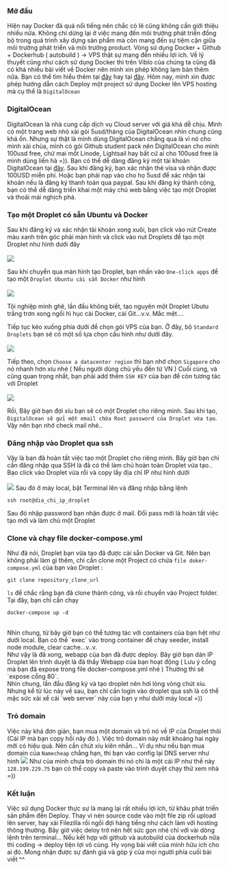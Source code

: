 ### Mở đầu
Hiện nay Docker đã quá nổi tiếng nên chắc có lẽ cũng không cần giới thiệu nhiều nữa. Không chỉ dừng lại ở việc mang đến môi trường phát triển đồng bộ trong quá trình xây dựng sản phẩm mà còn mang đến sự tiệm cận giữa môi trường phát triển và môi trường product. Vòng sử dụng Docker + Github + Dockerhub ( autobuild ) -> VPS thật sự mang đến nhiều lợi ích. Về lý thuyết cũng như cách sử dụng Docker thì trên Viblo của chúng ta cũng đã có khá nhiều bài viết về Docker nên mình xin phép không lạm bàn thêm nữa. Bạn có thể tìm hiểu thêm tại [đây](https://viblo.asia/p/docker-nhung-kien-thuc-co-ban-phan-1-bJzKmM1kK9N) hay tại [đây](https://viblo.asia/p/tim-hieu-ve-docker-m68Z08RzZkG). Hôm nay, mình xin được phép hướng dẫn cách Deploy một project sử dụng Docker lên VPS  hosting mà cụ thể là `DigitalOcean`

### DigitalOcean
DigitalOcean là nhà cung cấp dịch vụ Cloud server với giá khá dễ chịu. Mình có một trang web nhỏ xài gói 5usd/tháng của DigitalOcean nhìn chung cũng khá ổn. Nhưng sự thật là  mình dùng DigitalOcean chẳng qua là vì nó cho mình xài chùa, mình có gói Github student pack nên DigitalOcean cho mình 100usd free, chứ mai mốt Linode, Lightsail hay bất cứ ai cho 100usd free là mình dùng liền hà =)). Bạn có thể dễ dàng đăng ký một tài khoản DigitalOcean tại [đây](https://m.do.co/c/8e91bc167cbc). Sau khi đăng ký, bạn xác nhận thẻ visa và nhận được 100USD miễn phí. Hoặc bạn phải nạp vào cho họ 5usd để xác nhận tài khoản nếu là đăng ký thanh toán qua paypal. Sau khi đăng ký thành công, bạn có thể dễ dàng triển khai một máy chủ web bằng việc tạo một Droplet và thoải mái nghịch phá.

### Tạo một Droplet có sẵn Ubuntu và Docker 
Sau khi đăng ký và xác nhận tài khoản xong xuôi, bạn click vào nút Create màu xanh trên góc phải màn hình  và click vào nut Droplets để tạo một Droplet như hình dưới đây <br/><br/>
![](https://images.viblo.asia/b0aa8f0f-6c66-427b-b8bc-ed77c37e4c4f.png)

Sau khi chuyển qua màn hình tạo Droplet, bạn nhấn vào `One-click apps` để tạo một `Droplet Ubuntu cài sẵn Docker` như hình <br/><br/>
![](https://images.viblo.asia/52d3a1df-e924-4163-b5e0-df8d74626576.png)

Tội nghiệp mình ghê, lần đầu không biết, tạo nguyên một Droplet Ubutu trắng trơn xong ngồi hì hục cài Docker, cài Git...v.v. Mắc mệt.... 

Tiếp tục kéo xuống phía dưới để chọn gói VPS của bạn. Ở đây, bộ `Standard Droplets` bạn sẽ có một số lựa chọn cấu hình như dưới đây. <br/><br/>
![](https://images.viblo.asia/a7da66ac-dfc5-45a2-87fd-3619ac2665c1.png)

Tiếp theo, chọn `Choose a datacenter region` thì bạn nhớ chọn `Sigapore` cho nó nhanh hơn xíu nhé ( Nếu người dùng chủ yếu đến từ VN )
Cuối cùng, và cũng quan trọng nhất, bạn phải add thêm `SSH KEY` của bạn để còn tương tác với Droplet <br/><br/>
![](https://images.viblo.asia/0045818b-994b-4556-8b74-ff71bd8be5d6.jpg)

Rồi, Bây giờ bạn đợi xíu bạn sẽ có một Droplet cho riêng mình. Sau khi tạo, `DigitalOcean sẽ gửi một email chứa Root password của Droplet vừa tạo`. Vậy nên bạn nhớ check mail nhé..

### Đăng nhập vào Droplet qua ssh 
Vậy là bạn đã hoàn tất việc tạo một Droplet cho riêng mình. Bây giờ bạn chỉ cần đăng nhập qua SSH là đã có thể làm chủ hoàn toàn Droplet vừa tạo.. Bạo click vào Droplet vừa rồi và copy lấy địa chỉ IP như hình dưới <br/><br/>
![](https://images.viblo.asia/10df5855-06eb-4232-b786-ebdbe39096cc.png)
Sau đó ở máy local, bật Terminal lên và đăng nhập bằng lệnh 
```
ssh root@dia_chi_ip_droplet
```
Sau đó nhập password bạn nhận được ở mail. Đổi pass mới là hoàn tất việc tạo mới và làm chủ một Droplet 
### Clone và chạy file docker-compose.yml 
Như đã nói, Droplet bạn vừa tạo đã được cài sẵn Docker và Git. Nên bạn không phải làm gì thêm, chỉ cần clone một Project có chứa `file doker-compose.yml` của bạn vào Droplet :
```
git clone repository_clone_url 
```
 `ls` để chắc rằng bạn đã clone thành công, và rồi chuyển vào Project folder. Tại đây, bạn chỉ cần chạy 
 ```
 docker-compose up -d 
 ```
 <br/>
 Nhìn chung, từ bây giờ bạn có thể tương tác với containers của bạn hệt như dưới local. Bạn có thể `exec` vào trong container để chạy seeder, install node module, clear cache...v..v. <br/>
 Như vậy là đã xong, webapp của bạn đã được deploy. Bây giờ bạn dán IP Droplet lên trình duyệt là đã thấy Webapp của bạn hoạt động ( Lưu ý cổng mà bạn đã expose trong file docker-compose.yml nhé ) Thường thì sẽ `expose cổng 80`. <br/>
 Nhìn chung, lần đầu đăng ký và tạo droplet nên hơi lòng vòng chút xíu. Nhưng kể từ lúc này về sau, bạn chỉ cần login vào droplet qua ssh là có thể mặc sức xài xể cái `web server` này của bạn y như dưới máy local =))

### Trỏ domain
Việc này khá đơn giản, bạn mua một domain và trỏ nó về IP của Droplet thôi (Cái IP mà bạn copy hồi nãy đó ). Việc trỏ domain này mất khoảng hai ngày mới có hiệu quả. Nên cần chút xíu kiên nhẫn... Ví dụ như nếu bạn mua domain của `Namecheap` chẳng hạn, thì bạn vào config lại DNS server như hình
![](https://images.viblo.asia/9d15ef7c-a11f-40e4-98ef-f7b053e6e0f3.png)
Như của mình chưa trỏ domain thì nó chỉ là một cái IP như thế này `128.199.229.75` bạn có thể copy và paste vào trình duyệt chạy thử xem nhá =))

### Kết luận
Việc sử dụng Docker thực sự là mang lại rất nhiều lợi ích, từ khâu phát triển sản phẩm đến Deploy. Thay vì nén source code vào một file zip rồi upload lên server, hay xài Filezilla rồi ngồi đợi hàng tiếng như cách làm với hosting thông thường. Bây giờ việc deloy trở nên hết sức gọn nhẻ chỉ với vài dòng lệnh trên terminal... Nếu kết hợp với github và autobuild của dockerhub nữa thì coding -> deploy tiện lợi vô cùng. Hy vọng bài viết của mình hữu ích cho ai đó. Mong nhận được sự đánh giá và góp ý của mọi người phía cuối bài viết ^^